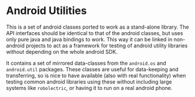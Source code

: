 Android Utilities
=================

This is a set of android classes ported to work as a stand-alone library. The
API interfaces should be identical to that of the android classes, but uses only
pure java and java bindings to work. This way it can be linked in non-android
projects to act as a framework for testing of android utility libraries without
depending on the whole android SDK.

It contains a set of mirrored data-classes from the `android.os` and
`android.util` packages. These classes are useful for data-keeping and
transferring, so is nice to have available (also with real functionality)
when testing common android libraries using these without including large
systems like `robolectric`, or having it to run on a real android phone.
